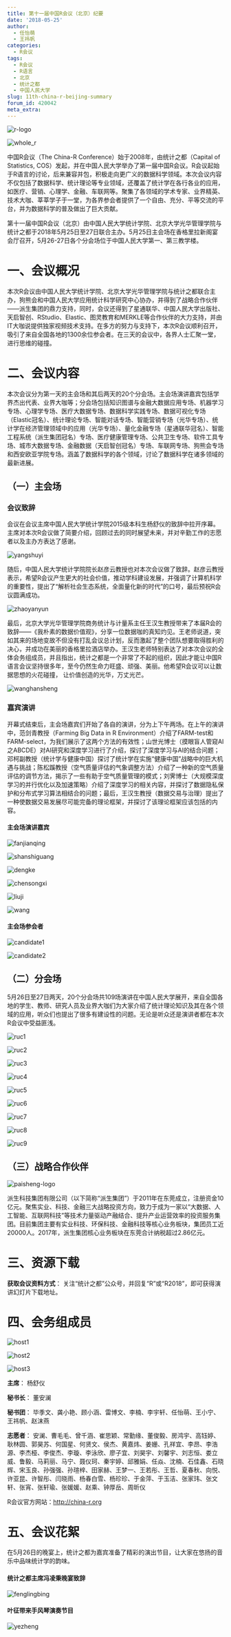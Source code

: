 ```yaml
---
title: 第十一届中国R会议（北京）纪要
date: '2018-05-25'
author: 
  - 任怡萌
  - 王祎帆
categories:
  - R会议
tags:
  - R会议
  - R语言
  - 北京
  - 统计之都
  - 中国人民大学
slug: 11th-china-r-beijing-summary
forum_id: 420042
meta_extra: 
---
```


![r-logo](https://raw.githubusercontent.com/cosname/uploads/master/2018/05/china-r-beijing/compressed/compressed_r.jpg)

![whole_r](https://raw.githubusercontent.com/cosname/uploads/master/2018/05/china-r-beijing/compressed/compressed_main.jpg)

中国R会议（The China-R Conference）始于2008年，由统计之都（Capital of Statistics, COS）发起，并在中国人民大学举办了第一届中国R会议。R会议起始于R语言的讨论，后来兼容并包，积极走向更广义的数据科学领域。本次会议内容不仅包括了数据科学、统计理论等专业领域，还覆盖了统计学在各行各业的应用，如医疗、营销、心理学、金融、车联网等。聚集了各领域的学术专家、业界精英、技术大咖、莘莘学子于一堂，为各界参会者提供了一个自由、充分、平等交流的平台，并为数据科学的普及做出了巨大贡献。

第十一届中国R会议（北京）由中国人民大学统计学院、北京大学光华管理学院与统计之都于2018年5月25日至27日联合主办。5月25日主会场在香格里拉新阁宴会厅召开，5月26-27日各个分会场位于中国人民大学第一、第三教学楼。

# 一、会议概况

本次R会议由中国人民大学统计学院、北京大学光华管理学院与统计之都联合主办，狗熊会和中国人民大学应用统计科学研究中心协办，并得到了战略合作伙伴——派生集团的鼎力支持，同时，会议还得到了星通联华、中国人民大学出版社、天启智创、RStudio、Elastic、图灵教育和MERKLE等合作伙伴的大力支持，并由IT大咖说提供独家视频技术支持。在多方的努力与支持下，本次R会议顺利召开，吸引了来自全国各地的1300余位参会者。在三天的会议中，各界人士汇聚一堂，进行思维的碰撞。

# 二、会议内容

本次会议分为第一天的主会场和其后两天的20个分会场。主会场演讲嘉宾包括学界杰出代表、业界大咖等；分会场包括知识图谱与金融大数据应用专场、机器学习专场、心理学专场、医疗大数据专场、数据科学实践专场、数据可视化专场（Elastic冠名）、统计理论专场、智能对话专场、智能营销专场（光华专场）、统计学在经济管理领域中的应用（光华专场）、量化金融专场（星通联华冠名）、智能工程系统（派生集团冠名）专场、医疗健康管理专场、公共卫生专场、软件工具专场、城市大数据专场、金融数据（天启智创冠名）专场、车联网专场、狗熊会专场和西安欧亚学院专场。涵盖了数据科学的各个领域，讨论了数据科学在诸多领域的最新进展。

## （一）主会场

### 会议致辞

会议在会议主席中国人民大学统计学院2015级本科生杨舒仪的致辞中拉开序幕。主席对本次R会议做了简要介绍，回顾过去的同时展望未来，并对辛勤工作的志愿者以及主办方表达了感谢。

![yangshuyi](https://raw.githubusercontent.com/cosname/uploads/master/2018/05/china-r-beijing/compressed/compressed_ysy.jpg)

随后，中国人民大学统计学院院长赵彦云教授也对本次会议做了致辞。赵彦云教授表示，希望R会议产生更大的社会价值，推动学科建设发展，并强调了计算机科学的重要性，提出了“解析社会生态系统，全面量化新的时代”的口号，最后预祝R会议圆满成功。

![zhaoyanyun](https://raw.githubusercontent.com/cosname/uploads/master/2018/05/china-r-beijing/compressed/compressed_zyy.jpg)

最后，北京大学光华管理学院商务统计与计量系主任王汉生教授带来了本届R会的致辞——《我朴素的数据价值观》，分享一位数据咖的真知灼见。王老师说道，突如其来的场地变故不但没有打乱会议总计划，反而激起了整个团队想要取得胜利的决心，并成功在美丽的香格里拉酒店举办。王汉生老师特别表达了对本次会议的全体会务组成员，并且指出，统计之都是一个非常了不起的组织，因此才能让中国R语言会议坚持很多年，至今仍然生命力旺盛、顽强、美丽。他希望R会议可以让数据思想的火花碰撞， 让价值创造的光华，万丈光芒。

![wanghansheng](https://raw.githubusercontent.com/cosname/uploads/master/2018/05/china-r-beijing/compressed/compressed_whs.jpg)

### 嘉宾演讲

开幕式结束后，主会场嘉宾们开始了各自的演讲，分为上下午两场。在上午的演讲中，范剑青教授（Farming Big Data in R Environment）介绍了FARM-test和FARM-select，为我们展示了这两个方法的有效性；山世光博士（摸眼盲人管窥AI之ABCDE）对AI研究和深度学习进行了介绍，探讨了深度学习与AI的结合问题；邓柯副教授（统计学与健康中国）探讨了统计学在实施“健康中国”战略中的巨大机遇与挑战；陈松蹊教授（空气质量评估的气象调整方法）介绍了一种新的空气质量评估的调节方法，揭示了一些有助于空气质量管理的模式；刘霁博士（大规模深度学习的并行优化以及加速策略）介绍了深度学习的相关内容，并探讨了数据隐私保护和分布式学习算法相结合的问题；最后，王汉生教授（数据交易与治理）提出了一种使数据交易发展尽可能完备的理论框架，并探讨了该理论框架应该包括的内容。

#### 主会场演讲嘉宾

![fanjianqing](https://raw.githubusercontent.com/cosname/uploads/master/2018/05/china-r-beijing/compressed/compressed_main-1.jpg)

![shanshiguang](https://raw.githubusercontent.com/cosname/uploads/master/2018/05/china-r-beijing/compressed/compressed_main-2.jpg)

![dengke](https://raw.githubusercontent.com/cosname/uploads/master/2018/05/china-r-beijing/compressed/compressed_main-3.jpg)

![chensongxi](https://raw.githubusercontent.com/cosname/uploads/master/2018/05/china-r-beijing/compressed/compressed_main-4.jpg)

![liuji](https://raw.githubusercontent.com/cosname/uploads/master/2018/05/china-r-beijing/compressed/compressed_main-5.jpg)

![wang](https://raw.githubusercontent.com/cosname/uploads/master/2018/05/china-r-beijing/compressed/compressed_main-6.jpg)

#### 主会场参会者

![candidate1](https://raw.githubusercontent.com/cosname/uploads/master/2018/05/china-r-beijing/compressed/compressed_main-attend-1.jpg)

![candidate2](https://raw.githubusercontent.com/cosname/uploads/master/2018/05/china-r-beijing/compressed/compressed_main-attend-2.jpg)

## （二）分会场

5月26日至27日两天，20个分会场共109场演讲在中国人民大学展开，来自全国各地的学生、教师、研究人员及业界大咖们为大家介绍了统计理论知识及其在各个领域的应用，听众们也提出了很多有建设性的问题。无论是听众还是演讲者都在本次R会议中受益匪浅。

![ruc1](https://raw.githubusercontent.com/cosname/uploads/master/2018/05/china-r-beijing/compressed/compressed_sub-1.jpg)

![ruc2](https://raw.githubusercontent.com/cosname/uploads/master/2018/05/china-r-beijing/compressed/compressed_sub-2.jpg)

![ruc3](https://raw.githubusercontent.com/cosname/uploads/master/2018/05/china-r-beijing/compressed/compressed_sub-3.jpg)

![ruc4](https://raw.githubusercontent.com/cosname/uploads/master/2018/05/china-r-beijing/compressed/compressed_sub-4.jpg)

![ruc5](https://raw.githubusercontent.com/cosname/uploads/master/2018/05/china-r-beijing/compressed/compressed_sub-5.jpg)

![ruc6](https://raw.githubusercontent.com/cosname/uploads/master/2018/05/china-r-beijing/compressed/compressed_sub-6.jpg)

![ruc7](https://raw.githubusercontent.com/cosname/uploads/master/2018/05/china-r-beijing/compressed/compressed_sub-7.jpg)

![ruc8](https://raw.githubusercontent.com/cosname/uploads/master/2018/05/china-r-beijing/compressed/compressed_sub-8.jpg)

![ruc9](https://raw.githubusercontent.com/cosname/uploads/master/2018/05/china-r-beijing/compressed/compressed_sub-9.jpg)

## （三）战略合作伙伴

![paisheng-logo](https://raw.githubusercontent.com/cosname/uploads/master/2018/05/china-r-beijing/compressed/compressed_paisheng.jpg)

派生科技集团有限公司（以下简称“派生集团”）于2011年在东莞成立，注册资金10亿元。聚焦实业、科技、金融三大战略投资方向，致力于成为一家以“大数据、人工智能、互联网科技”等技术力量驱动产融结合、提升产业运营效率的投资服务集团。目前集团主要有实业科技、环保科技、金融科技等核心业务板块，集团员工近20000人。2017年，派生集团核心业务板块在东莞合计纳税超过2.86亿元。

# 三、资源下载

**获取会议资料方式**： 关注“统计之都”公众号，并回复“R”或“R2018”，即可获得演讲幻灯片下载地址。

# 四、会务组成员

![host1](https://raw.githubusercontent.com/cosname/uploads/master/2018/05/china-r-beijing/compressed/compressed_worker.jpg)

![host2](https://raw.githubusercontent.com/cosname/uploads/master/2018/05/china-r-beijing/compressed/compressed_worker-2.jpg)

![host3](https://raw.githubusercontent.com/cosname/uploads/master/2018/05/china-r-beijing/compressed/compressed_worker-3.jpg)

**主席**： 杨舒仪

**秘书长**： 董安澜

**秘书团**： 毕季文、龚小艳、顾小涵、雷博文、李楠、李宇轩、任怡萌、王小宁、王祎帆、赵沫燕

**志愿者**： 安澜、曹毛毛、曾千涵、崔思颖、常勤缘、董俊毅、房鸿宇、高钰婷、耿林圆、郭昊苏、何国星、何贤文、侯杰、黄嘉炜、姜姗、孔祥宜、李昂、李浩源、李杰桠、李俊杰、李璇、李泳欣、廖子宜、刘昊宇、刘馨宇、刘志恒、娄立威、鲁毅、马莉丽、马宁、聂仪珂、秦宇婷、邱雅娟、任焱、沈楠、石佳鑫、石晓辉、宋玉良、孙强强、孙瑄梓、田家赫、王梦一、王若彤、王哲、夏春秋、向悦、许亚昆、许智彤、闫晓雨、杨春白雪、杨珍珍、于金萍、于玉洁、张家玮、张文轩、张宵、张轩瑜、张媛媛、赵乘、钟厚岳、周昕仪

R会议官方网站：http://china-r.org

# 五、会议花絮

在5月26日的晚宴上，统计之都为嘉宾准备了精彩的演出节目，让大家在悠扬的音乐中品味统计学的韵味。

#### 统计之都主席冯凌秉晚宴致辞

![fenglingbing](https://raw.githubusercontent.com/cosname/uploads/master/2018/05/china-r-beijing/compressed/compressed_night-1.jpg)

#### 叶征带来手风琴演奏节目

![yezheng](https://raw.githubusercontent.com/cosname/uploads/master/2018/05/china-r-beijing/compressed/compressed_night-2.jpg)
